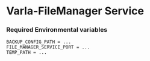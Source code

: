 # Varla-FileManager Service

### Required Environmental variables
```
BACKUP_CONFIG_PATH = ...
FILE_MANAGER_SERVICE_PORT = ...
TEMP_PATH = ...
```
